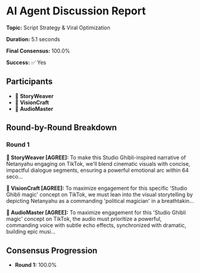 # AI Agent Discussion Report

**Topic:** Script Strategy & Viral Optimization

**Duration:** 5.1 seconds

**Final Consensus:** 100.0%

**Success:** ✅ Yes

## Participants

- 📝 **StoryWeaver**
- 🎨 **VisionCraft**
- 🎵 **AudioMaster**

## Round-by-Round Breakdown

### Round 1

**📝 StoryWeaver [AGREE]:** To make this Studio Ghibli-inspired narrative of Netanyahu engaging on TikTok, we'll blend cinematic visuals with concise, impactful dialogue segments, ensuring a powerful emotional arc within 64 seco...

**🎨 VisionCraft [AGREE]:** To maximize engagement for this specific 'Studio Ghibli magic' concept on TikTok, we must lean into the visual storytelling by depicting Netanyahu as a commanding 'political magician' in a breathtakin...

**🎵 AudioMaster [AGREE]:** To maximize engagement for this 'Studio Ghibli magic' concept on TikTok, the audio must prioritize a powerful, commanding voice with subtle echo effects, synchronized with dramatic, building epic musi...

## Consensus Progression

- **Round 1:** 100.0%
